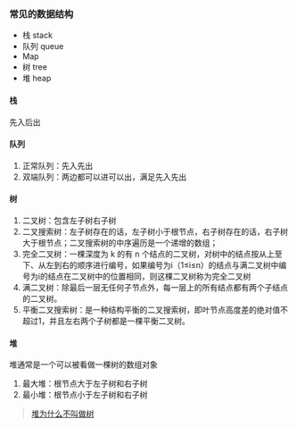 ### 常见的数据结构
* 栈 stack
* 队列 queue
* Map
* 树 tree
* 堆 heap


#### 栈
先入后出

#### 队列

1. 正常队列：先入先出
2. 双端队列：两边都可以进可以出，满足先入先出

#### 树

1. 二叉树：包含左子树右子树
2. 二叉搜索树：左子树存在的话，左子树小于根节点，右子树存在的话，右子树大于根节点；二叉搜索树的中序遍历是一个递增的数组；
3. 完全二叉树：一棵深度为 k 的有 n 个结点的二叉树，对树中的结点按从上至下、从左到右的顺序进行编号，如果编号为i（1≤i≤n）的结点与满二叉树中编号为i的结点在二叉树中的位置相同，则这棵二叉树称为完全二叉树
4. 满二叉树：除最后一层无任何子节点外，每一层上的所有结点都有两个子结点的二叉树。
5. 平衡二叉搜索树：是一种结构平衡的二叉搜索树，即叶节点高度差的绝对值不超过1，并且左右两个子树都是一棵平衡二叉树。

#### 堆

堆通常是一个可以被看做一棵树的数组对象
1. 最大堆：根节点大于左子树和右子树
2. 最小堆：根节点小于左子树和右子树

> [堆为什么不叫做树](https://www.zhihu.com/question/36134980)


